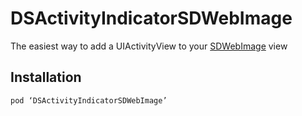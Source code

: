 DSActivityIndicatorSDWebImage
==================================

The easiest way to add a UIActivityView to your [SDWebImage](https://github.com/rs/SDWebImage) view


Installation
-----------
    
    pod ‘DSActivityIndicatorSDWebImage’